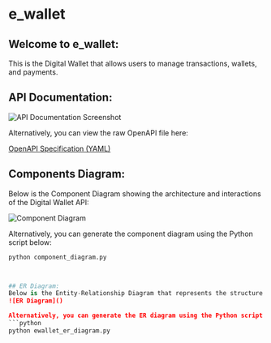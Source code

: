 # e_wallet

## Welcome to e_wallet:

This is the Digital Wallet that allows users to manage transactions, wallets, and payments.

## API Documentation:

![API Documentation Screenshot]()

Alternatively, you can view the raw OpenAPI file here:

[OpenAPI Specification (YAML)](file:///Users/sbh/Downloads/openapi3_0.json)

## Components Diagram:

Below is the Component Diagram showing the architecture and interactions of the Digital Wallet API:

![Component Diagram]()

Alternatively, you can generate the component diagram using the Python script below:

````python
python component_diagram.py



## ER Diagram:
Below is the Entity-Relationship Diagram that represents the structure of the Digital Wallet API's database:
![ER Diagram]()

Alternatively, you can generate the ER diagram using the Python script below:
```python
python ewallet_er_diagram.py
````

